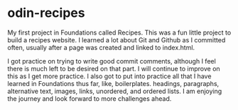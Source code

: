 # odin-recipes

My first project in Foundations called Recipes.
This was a fun little project to build a
recipes website. I learned a lot about Git
and Github as I committed often, usually after a page was created and linked to index.html.

I got practice on trying to write
good commit comments, although I feel there is much left to be desired on that part. I will continue to improve on this as I get more practice.
I also got to put into practice all that I have learned in Foundations thus far, like, boilerplates. headings, paragraphs, alternative text, images, links, unordered, and ordered lists.
I am enjoying the journey and look forward to more challenges ahead.
